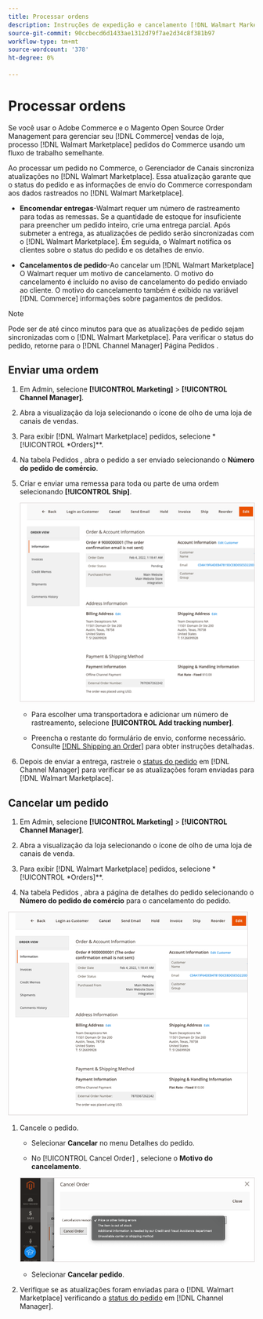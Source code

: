 ```yaml
---
title: Processar ordens
description: Instruções de expedição e cancelamento [!DNL Walmart Marketplace] pedidos do Adobe Commerce e do Magento Open Source.
source-git-commit: 90ccbecd6d1433ae1312d79f7ae2d34c8f381b97
workflow-type: tm+mt
source-wordcount: '378'
ht-degree: 0%

---
```



# Processar ordens

Se você usar o Adobe Commerce e o Magento Open Source Order Management para gerenciar seu [!DNL Commerce] vendas de loja, processo [!DNL Walmart Marketplace] pedidos do Commerce usando um fluxo de trabalho semelhante.

Ao processar um pedido no Commerce, o Gerenciador de Canais sincroniza atualizações no [!DNL Walmart Marketplace]. Essa atualização garante que o status do pedido e as informações de envio do Commerce correspondam aos dados rastreados no [!DNL Walmart Marketplace].

* **Encomendar entregas**-Walmart requer um número de rastreamento para todas as remessas. Se a quantidade de estoque for insuficiente para preencher um pedido inteiro, crie uma entrega parcial. Após submeter a entrega, as atualizações de pedido serão sincronizadas com o [!DNL Walmart Marketplace]. Em seguida, o Walmart notifica os clientes sobre o status do pedido e os detalhes de envio.

* **Cancelamentos de pedido**-Ao cancelar um [!DNL Walmart Marketplace] O Walmart requer um motivo de cancelamento. O motivo do cancelamento é incluído no aviso de cancelamento do pedido enviado ao cliente. O motivo do cancelamento também é exibido na variável [!DNL Commerce] informações sobre pagamentos de pedidos.

>[!NOTE]
>
> Pode ser de até cinco minutos para que as atualizações de pedido sejam sincronizadas com o [!DNL Walmart Marketplace]. Para verificar o status do pedido, retorne para o [!DNL Channel Manager] Página Pedidos .

## Enviar uma ordem

1. Em Admin, selecione **[!UICONTROL Marketing]** > **[!UICONTROL Channel Manager]**.

1. Abra a visualização da loja selecionando o ícone de olho de uma loja de canais de vendas.

1. Para exibir [!DNL Walmart Marketplace] pedidos, selecione *[!UICONTROL *Orders]**.

1. Na tabela Pedidos , abra o pedido a ser enviado selecionando o **Número do pedido de comércio**.

1. Criar e enviar uma remessa para toda ou parte de uma ordem selecionando **[!UICONTROL Ship]**.

   ![Exibição detalhada de Pedido de comércio para um pedido do Walmart](assets/order-detail-with-external-order-id.png)

   * Para escolher uma transportadora e adicionar um número de rastreamento, selecione **[!UICONTROL Add tracking number]**.

   * Preencha o restante do formulário de envio, conforme necessário. Consulte [[!DNL Shipping an Order]](https://docs.magento.com/user-guide/sales/order-ship.html) para obter instruções detalhadas.

1. Depois de enviar a entrega, rastreie o [status do pedido](manage-orders.md#about-order-status) em [!DNL Channel Manager] para verificar se as atualizações foram enviadas para [!DNL Walmart Marketplace].

## Cancelar um pedido

1. Em Admin, selecione **[!UICONTROL Marketing]** > **[!UICONTROL Channel Manager]**.

1. Abra a visualização da loja selecionando o ícone de olho de uma loja de canais de venda.

1. Para exibir [!DNL Walmart Marketplace] pedidos, selecione *[!UICONTROL *Orders]**.

1. Na tabela Pedidos , abra a página de detalhes do pedido selecionando o **Número do pedido de comércio** para o cancelamento do pedido.

![Exibição detalhada de Pedido de comércio para um pedido do Walmart](assets/order-detail-with-external-order-id.png)

1. Cancele o pedido.

   * Selecionar **Cancelar** no menu Detalhes do pedido.

   * No [!UICONTROL Cancel Order] , selecione o **Motivo do cancelamento**.

   ![Exibição detalhada de Pedido de comércio para um pedido do Walmart](assets/cancel-order-reason-selector.png)

   * Selecionar **Cancelar pedido**.


1. Verifique se as atualizações foram enviadas para o [!DNL Walmart Marketplace] verificando a [status do pedido](manage-orders.md#about-order-status) em [!DNL Channel Manager].
